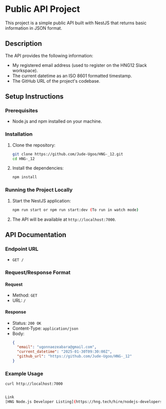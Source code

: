 # Public API Project

This project is a simple public API built with NestJS that returns basic information in JSON format.

## Description

The API provides the following information:
- My registered email address (used to register on the HNG12 Slack workspace).
- The current datetime as an ISO 8601 formatted timestamp.
- The GitHub URL of the project's codebase.

## Setup Instructions

### Prerequisites

- Node.js and npm installed on your machine.

### Installation

1. Clone the repository:
    ```bash
    git clone https://github.com/Jude-Ugoo/HNG-_12.git
    cd HNG-_12
    ```

2. Install the dependencies:
    ```bash
    npm install
    ```

### Running the Project Locally

1. Start the NestJS application:
    ```bash
    npm run start or npm run start:dev (To run in watch mode)
    ```

2. The API will be available at `http://localhost:7000`.

## API Documentation

### Endpoint URL

- `GET /`

### Request/Response Format

#### Request

- Method: `GET`
- URL: `/`

#### Response

- Status: `200 OK`
- Content-Type: `application/json`
- Body:
    ```json
    {
      "email": "ugonnaezeabara@gmail.com",
      "current_datetime": "2025-01-30T09:30:00Z",
      "github_url": "https://github.com/Jude-Ugoo/HNG-_12"
    }
    ```

### Example Usage

```bash
curl http://localhost:7000


Link
[HNG Node.js Developer Listing](https://hng.tech/hire/nodejs-developers)
